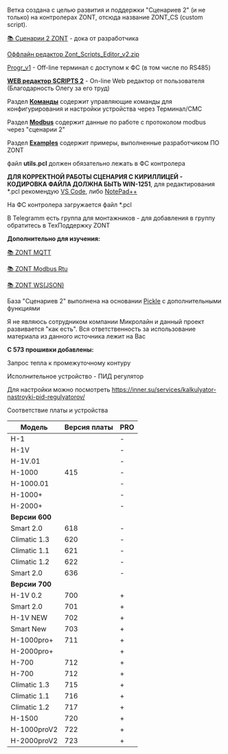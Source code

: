 Ветка создана с целью развития и поддержки "Сценариев 2" (и не только) на контролерах ZONT, отсюда название ZONT_CS (custom script).

[📚 Сценарии 2 ZONT](https://docs.google.com/document/d/1n5BnrRkgcdV2D22Sd6xOP3aeWC6Px4gHgwG8sRJjgxk/edit?tab=t.0#heading=h.d04cvaqy2wsb) - дока от разработчика

 [Оффлайн редактор Zont_Scripts_Editor_v2.zip](https://drive.google.com/file/d/14QW_hGwSlc3psBsUlFrizpmjhs-m-M5P/view)

 [Progr_v1](https://drive.google.com/file/d/1JEg6Wu409BzNMZkDGUuUK4ZZP6ToX1KM/view****) - Off-line терминал с доступом к ФС (в том числе по RS485)

**[WEB редактор SCRIPTS 2](https://zse2.elifantiev.ru)** - On-line Web редактор от пользователя (Благодарность Олегу за его труд)

Раздел **[Команды](./01_Команды)** содержит управляющие команды для конфигурирования и настройки устройства через Терминал/СМС

Раздел **[Modbus](./02_Modbus)** содержит данные по работе с протоколом modbus через "сценарии 2"

Раздел **[Examples](./00_Examples)** содержит примеры, выполненные разработчиком ПО ZONT

файл **utils.pcl** должен обязательно лежать в ФС контролера

**ДЛЯ КОРРЕКТНОЙ РАБОТЫ СЦЕНАРИЯ С КИРИЛЛИЦЕЙ - КОДИРОВКА ФАЙЛА ДОЛЖНА БЫТЬ WIN-1251**, для редактирования *.pcl рекомендую [VS Code](https://code.visualstudio.com/), либо [NotePad++](https://github.com/notepad-plus-plus/notepad-plus-plus/releases)

На ФС контролера загружается файл *.pcl

В Telegramm есть группа для монтажников - для добавления в группу обратитесь в ТехПоддержку ZONT

**Дополнительно для изучения:**

[📚 ZONT MQTT](https://docs.google.com/document/d/1JuJVvdGWtXVJxJox-oWP7PqfEYpra0QgJA488m3KHFw/edit?tab=t.0#heading=h.m98n6nkj4s9v)

[📚 ZONT Modbus Rtu](https://docs.google.com/document/d/1XjOHEuJpMY9IqV8XaPX0bLWLuGSE3-uRDPLUh_qEdKo/edit?tab=t.0)

[📚 ZONT WS(JSON)](https://docs.google.com/document/d/10ErPAZ_MGFeN89Erq6on2JHCHVW_1uYS8RLep1xl-ms/edit?tab=t.0)

База "Сценариев 2" выполнена на основании [Pickle](https://github.com/howerj/pickle "Перейти к почитать") с дополнительными функциями

Я не являюсь сотрудником компании Микролайн и данный проект развивается "как есть". 
Вся ответственность за использование материала из данного источника лежит на Вас

**С 573 прошивки добавлены:**

Запрос тепла к промежуточному контуру

Исполнительное устройство - ПИД регулятор

Для настройки можно посмотреть https://inner.su/services/kalkulyator-nastroyki-pid-regulyatorov/


Соответствие платы и устройства 

| Модель         | Версия платы | PRO |
|----------------|--------------|-----|
| H-1            |              | -   |
| H-1V           |              | -   |
| H-1V.01        |              | -   |
| H-1000         | 415          | -   |
| H-1000.01      |              | -   |
| H-1000+        |              | -   |
| H-2000+        |              | -   |
| **Версии 600** |              |     |
| Smart 2.0     | 618           | -   |
| Сlimatic 1.3  | 620           | -   |
| Сlimatic 1.1  | 621           | -   |
| Сlimatic 1.2  | 622           | -   |
| Smart 2.0     | 636           | -   |
| **Версии 700** |              |     |
| H-1V 0.2      | 700           | +   |
| Smart 2.0     | 701           | +   |
| H-1V NEW      | 702           | +   |
| Smart New     | 703           | +   |
| H-1000pro+    | 711           | +   |
| H-2000pro+    |               | +   |
| H-700         | 712           | +   |
| H-700         | 712           | +   |
| Сlimatic 1.3  | 715           | +   |
| Сlimatic 1.1  | 716           | +   |
| Сlimatic 1.2  | 717           | +   |
| Н-1500        | 720           | +   |
| Н-1000proV2   | 722           | +   |
| Н-2000proV2   | 723           | +   |


